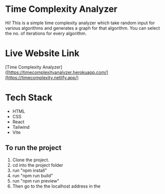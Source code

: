 # Time Complexity Analyzer

Hi!
This is a simple time complexity analyzer which take random input for various algorithms and generates a graph for that algorithm.
You can select the no. of iterations for every algorithm.

# Live Website Link
[Time Complexity Analyzer]([https://timecomplexityanalyzer.herokuapp.com/](https://timecomplexity.netlify.app/)

# Tech Stack

 - HTML
 - CSS
 - React
 - Tailwind
 - Vite

## To run the project

 1. Clone the project.
 2. cd into the project folder
 3. run "npm install"
 4. run "npm run build"
 5. run "npm run preview"
 6. Then go to the the localhost address in the 


